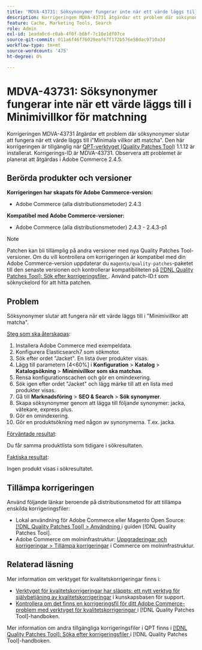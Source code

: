 ```yaml
---
title: 'MDVA-43731: Söksynonymer fungerar inte när ett värde läggs till i Minimivillkor för matchning'
description: Korrigeringen MDVA-43731 åtgärdar ett problem där söksynonymer slutar att fungera när ett värde läggs till i"Minimala villkor att matcha". Den här korrigeringen är tillgänglig när [QPT-verktyget (Quality Patches Tool)](https://experienceleague.adobe.com/en/docs/commerce-operations/tools/quality-patches-tool/quality-patches-tool-to-self-serve-quality-patches) 1.1.12 är installerat. Korrigerings-ID är MDVA-43731. Observera att problemet är planerat att åtgärdas i Adobe Commerce 2.4.5.
feature: Cache, Marketing Tools, Search
role: Admin
exl-id: 1eada0cd-c0ab-4f0f-b6bf-7c10e1df07ce
source-git-commit: 011a6f46f76029eaf67f172b576e58dac9710a3d
workflow-type: tm+mt
source-wordcount: '475'
ht-degree: 0%

---
```


# MDVA-43731: Söksynonymer fungerar inte när ett värde läggs till i Minimivillkor för matchning

Korrigeringen MDVA-43731 åtgärdar ett problem där söksynonymer slutar att fungera när ett värde läggs till i&quot;Minimala villkor att matcha&quot;. Den här korrigeringen är tillgänglig när [QPT-verktyget (Quality Patches Tool)](https://experienceleague.adobe.com/en/docs/commerce-operations/tools/quality-patches-tool/quality-patches-tool-to-self-serve-quality-patches) 1.1.12 är installerat. Korrigerings-ID är MDVA-43731. Observera att problemet är planerat att åtgärdas i Adobe Commerce 2.4.5.

## Berörda produkter och versioner

**Korrigeringen har skapats för Adobe Commerce-version:**

* Adobe Commerce (alla distributionsmetoder) 2.4.3

**Kompatibel med Adobe Commerce-versioner:**

* Adobe Commerce (alla distributionsmetoder) 2.4.3 - 2.4.3-p1

>[!NOTE]
>
>Patchen kan bli tillämplig på andra versioner med nya Quality Patches Tool-versioner. Om du vill kontrollera om korrigeringen är kompatibel med din Adobe Commerce-version uppdaterar du `magento/quality-patches`-paketet till den senaste versionen och kontrollerar kompatibiliteten på [[!DNL Quality Patches Tool]: Sök efter korrigeringsfiler ](https://experienceleague.adobe.com/en/docs/commerce-operations/tools/quality-patches-tool/quality-patches-tool-to-self-serve-quality-patches). Använd patch-ID:t som söknyckelord för att hitta patchen.

## Problem

Söksynonymer slutar att fungera när ett värde läggs till i &quot;Minimivillkor att matcha&quot;.

<u>Steg som ska återskapas</u>:

1. Installera Adobe Commerce med exempeldata.
1. Konfigurera Elasticsearch7 som sökmotor.
1. Sök efter ordet &quot;Jacket&quot;. En lista över produkter visas.
1. Lägg till parametern [4&lt;60%] i **Konfiguration** > **Katalog** > **Katalogsökning** > **Minimivillkor som ska matchas**.
1. Rensa konfigurationscachen och gör en omindexering.
1. Sök igen efter ordet &quot;Jacket&quot; och lägg märke till att en lista med produkter visas.
1. Gå till **Marknadsföring** > **SEO &amp; Search** > **Sök synonymer**.
1. Skapa söksynonymer genom att lägga till följande synonymer: jacka, vätekare, express plus.
1. Gör en omindexering.
1. Gör en produktsökning med någon av synonymerna. T.ex. jacka.

<u>Förväntade resultat</u>:

Du får samma produktlista som tidigare i sökresultaten.

<u>Faktiska resultat</u>:

Ingen produkt visas i sökresultatet.

## Tillämpa korrigeringen

Använd följande länkar beroende på distributionsmetod för att tillämpa enskilda korrigeringsfiler:

* Lokal användning för Adobe Commerce eller Magento Open Source: [[!DNL Quality Patches Tool] > Användning ](/help/tools/quality-patches-tool/usage.md) i guiden [!DNL Quality Patches Tool].
* Adobe Commerce om molninfrastruktur: [Uppgraderingar och korrigeringar > Tillämpa korrigeringar](https://experienceleague.adobe.com/docs/commerce-cloud-service/user-guide/develop/upgrade/apply-patches.html) i Commerce om molninfrastruktur.

## Relaterad läsning

Mer information om verktyget för kvalitetskorrigeringar finns i:

* [Verktyget för kvalitetskorrigeringar har släppts: ett nytt verktyg för självbetjäning av kvalitetskorrigeringar](https://experienceleague.adobe.com/en/docs/commerce-operations/tools/quality-patches-tool/quality-patches-tool-to-self-serve-quality-patches) i kunskapsbasen för support.
* [Kontrollera om det finns en korrigeringsfil för ditt Adobe Commerce-problem med verktyget för kvalitetskorrigeringar ](/help/tools/quality-patches-tool/patches-available-in-qpt/check-patch-for-magento-issue-with-magento-quality-patches.md) i [!DNL Quality Patches Tool]-handboken.

Mer information om andra tillgängliga korrigeringsfiler i QPT finns i [[!DNL Quality Patches Tool]: Söka efter korrigeringsfiler ](https://experienceleague.adobe.com/tools/commerce-quality-patches/index.html) i [!DNL Quality Patches Tool]-handboken.
